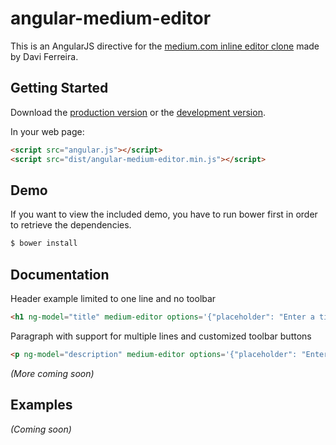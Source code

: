 # angular-medium-editor
This is an AngularJS directive for the [medium.com inline editor clone](https://github.com/daviferreira/medium-editor) made by Davi Ferreira.


## Getting Started

Download the [production version][min] or the [development version][max].

[min]: https://raw.github.com/thijsw/angular-medium-editor/master/dist/angular-medium-editor.min.js
[max]: https://raw.github.com/thijsw/angular-medium-editor/master/dist/angular-medium-editor.js

In your web page:

```html
<script src="angular.js"></script>
<script src="dist/angular-medium-editor.min.js"></script>
```

## Demo
If you want to view the included demo, you have to run bower first in order to retrieve the dependencies.

```sh
$ bower install
```

## Documentation
Header example limited to one line and no toolbar
```html
<h1 ng-model="title" medium-editor options='{"placeholder": "Enter a title", "disableToolbar": true, "forcePlainText": true, "disableReturn": true}'></h1>
```

Paragraph with support for multiple lines and customized toolbar buttons
```html
<p ng-model="description" medium-editor options='{"placeholder": "Enter a description", "buttons": ["bold", "italic", "underline", "anchor", "header1", "header2", "quote", "orderedlist", "unorderedlist"]}'></p>
```

_(More coming soon)_

## Examples
_(Coming soon)_

